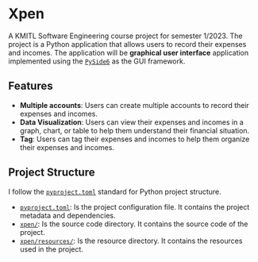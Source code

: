 # Xpen

A KMITL Software Engineering course project for semester 1/2023. The project is a Python application
that allows users to record their expenses and incomes. The application will be
**graphical user interface** application implemented using the
[`PySide6`](https://pypi.org/project/PySide6/) as the GUI framework.

## Features

- **Multiple accounts**: Users can create multiple accounts to record their expenses and incomes.
- **Data Visualization**: Users can view their expenses and incomes in a graph, chart, or table to
  help them understand their financial situation.
- **Tag**: Users can tag their expenses and incomes to help them organize their expenses and incomes.

## Project Structure

I follow the [`pyproject.toml`](https://www.python.org/dev/peps/pep-0518/) standard for Python
project structure.

- [`pyproject.toml`](./pyproject.toml): Is the project configuration file. It contains the project
  metadata and dependencies.
- [`xpen/`](./xpen): Is the source code directory. It contains the source code of the project.
- [`xpen/resources/`](./xpen/resources): Is the resource directory. It contains the resources used
  in the project.
